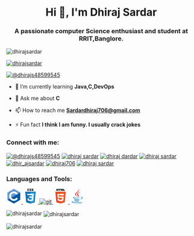 <h1 align="center">Hi 👋, I'm Dhiraj Sardar</h1>
<h3 align="center">A passionate computer Science enthusiast and student at RRIT,Banglore.</h3>

<p align="left"> <img src="https://komarev.com/ghpvc/?username=dhirajsardar&label=Profile%20views&color=0e75b6&style=flat" alt="dhirajsardar" /> </p>

<p align="left"> <a href="https://github.com/ryo-ma/github-profile-trophy"><img src="https://github-profile-trophy.vercel.app/?username=dhirajsardar" alt="dhirajsardar" /></a> </p>

<p align="left"> <a href="https://twitter.com/@dhirajs48599545" target="blank"><img src="https://img.shields.io/twitter/follow/@dhirajs48599545?logo=twitter&style=for-the-badge" alt="@dhirajs48599545" /></a> </p>

- 🌱 I’m currently learning **Java,C,DevOps**

- 💬 Ask me about **C**

- 📫 How to reach me **Sardardhiraj706@gmail.com**

- ⚡ Fun fact **I think I am funny. I usually crack jokes**

<h3 align="left">Connect with me:</h3>
<p align="left">
<a href="https://twitter.com/@dhirajs48599545" target="blank"><img align="center" src="https://raw.githubusercontent.com/rahuldkjain/github-profile-readme-generator/master/src/images/icons/Social/twitter.svg" alt="@dhirajs48599545" height="30" width="40" /></a>
<a href="https://linkedin.com/in/dhiraj sardar" target="blank"><img align="center" src="https://raw.githubusercontent.com/rahuldkjain/github-profile-readme-generator/master/src/images/icons/Social/linked-in-alt.svg" alt="dhiraj sardar" height="30" width="40" /></a>
<a href="https://stackoverflow.com/users/dhiraj dardar" target="blank"><img align="center" src="https://raw.githubusercontent.com/rahuldkjain/github-profile-readme-generator/master/src/images/icons/Social/stack-overflow.svg" alt="dhiraj dardar" height="30" width="40" /></a>
<a href="https://fb.com/dhiraj sardar" target="blank"><img align="center" src="https://raw.githubusercontent.com/rahuldkjain/github-profile-readme-generator/master/src/images/icons/Social/facebook.svg" alt="dhiraj sardar" height="30" width="40" /></a>
<a href="https://instagram.com/dhir_ajsardar" target="blank"><img align="center" src="https://raw.githubusercontent.com/rahuldkjain/github-profile-readme-generator/master/src/images/icons/Social/instagram.svg" alt="dhir_ajsardar" height="30" width="40" /></a>
<a href="https://www.leetcode.com/dhiraj706" target="blank"><img align="center" src="https://raw.githubusercontent.com/rahuldkjain/github-profile-readme-generator/master/src/images/icons/Social/leet-code.svg" alt="dhiraj706" height="30" width="40" /></a>
<a href="https://auth.geeksforgeeks.org/user/dhiraj sardar" target="blank"><img align="center" src="https://raw.githubusercontent.com/rahuldkjain/github-profile-readme-generator/master/src/images/icons/Social/geeks-for-geeks.svg" alt="dhiraj sardar" height="30" width="40" /></a>
</p>

<h3 align="left">Languages and Tools:</h3>
<p align="left"> <a href="https://www.cprogramming.com/" target="_blank" rel="noreferrer"> <img src="https://raw.githubusercontent.com/devicons/devicon/master/icons/c/c-original.svg" alt="c" width="40" height="40"/> </a> <a href="https://www.w3schools.com/css/" target="_blank" rel="noreferrer"> <img src="https://raw.githubusercontent.com/devicons/devicon/master/icons/css3/css3-original-wordmark.svg" alt="css3" width="40" height="40"/> </a> <a href="https://git-scm.com/" target="_blank" rel="noreferrer"> <img src="https://www.vectorlogo.zone/logos/git-scm/git-scm-icon.svg" alt="git" width="40" height="40"/> </a> <a href="https://www.w3.org/html/" target="_blank" rel="noreferrer"> <img src="https://raw.githubusercontent.com/devicons/devicon/master/icons/html5/html5-original-wordmark.svg" alt="html5" width="40" height="40"/> </a> <a href="https://www.java.com" target="_blank" rel="noreferrer"> <img src="https://raw.githubusercontent.com/devicons/devicon/master/icons/java/java-original.svg" alt="java" width="40" height="40"/> </a> </p>

<p><img align="left" src="https://github-readme-stats.vercel.app/api/top-langs?username=dhirajsardar&show_icons=true&locale=en&layout=compact" alt="dhirajsardar" /></p>

<p>&nbsp;<img align="center" src="https://github-readme-stats.vercel.app/api?username=dhirajsardar&show_icons=true&locale=en" alt="dhirajsardar" /></p>

<p><img align="center" src="https://github-readme-streak-stats.herokuapp.com/?user=dhirajsardar&" alt="dhirajsardar" /></p>
